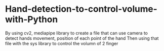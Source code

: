 # Hand-detection-to-control-volume-with-Python
By using cv2, mediapipe library to create a file that can use camera to detect hands movement, position of each point of the hand 
Then using that file with the sys library to control the volumn of 2 finger
